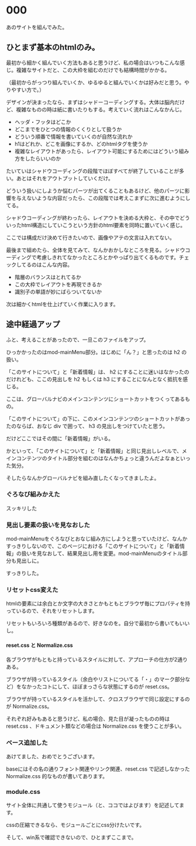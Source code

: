 000
========

あのサイトを組んでみた。

## ひとまず基本のhtmlのみ。

最初から細かく組んでいく方法もあると思うけど、私の場合はいつもこんな感じ。複雑なサイトだと、この大枠を組むのだけでも結構時間がかかる。

（最初からがっつり組んでいくか、ゆるゆると組んでいくかは好みだと思う。やりやすい方で。）

デザインが決まったなら、まずはシャドーコーディングする。大体は脳内だけど、複雑なものの時は紙に書いたりもする。考えていく流れはこんなかんじ。
- ヘッダ・フッタはどこか
- どこまでをひとつの情報のくくりとして扱うか
- どういう順番で情報を書いていくのが自然な流れか
- h1はどれか、どこを画像にするか、どのhtmlタグを使うか
- 複雑なレイアウトがあったら、レイアウト可能にするためにはどういう組み方をしたらいいのか

たいていはシャドウコーディングの段階でほぼすべてが終了していることが多い。あとはそれをアウトプットしていくだけ。

どういう扱いにしようか悩むパーツが出てくることもあるけど、他のパーツに影響を与えないような内容だったら、この段階では考えこまずに次に進むようにしてる。

シャドウコーディングが終わったら、レイアウトを決める大枠と、その中でどういったhtml構造にしていこうという方針のhtml要素を同時に置いていく感じ。

ここでは構成だけ決めて行きたいので、画像やアテの文言は入れてない。

最後まで組めたら、全体を見てみて、なんかおかしなところを見る。シャドウコーディングで考慮しきれてなかったところとかやっぱり出てくるものです。チェックしてるのはこんな内容。
- 階層のバランスはとれてるか
- この大枠でレイアウトを再現できるか
- 識別子の単語が妙にばらついてないか

次は細かくhtmlを仕上げていく作業に入ります。

## 途中経過アップ

ふと、考えることがあったので、一旦このファイルをアップ。

ひっかかったのはmod-mainMenu部分。はじめに「ん？」と思ったのは h2 の扱い。

「このサイトについて」と「新着情報」は、 h2 にすることに迷いはなかったのだけれども、ここの見出しを h2 もしくは h3 にすることになんとなく抵抗を感じる。

ここは、グローバルナビのメインコンテンツにショートカットをつくってあるもの。

「このサイトについて」の下に、このメインコンテンツのショートカットがあったのならば、おなじ div で囲って、 h3 の見出しをつけていたと思う。

だけどここではその間に「新着情報」がいる。

かといって、「このサイトについて」と「新着情報」と同じ見出しレベルで、メインコンテンツのタイトル部分を組むのはなんかちょっと違うんだよなぁといった気分。

そしたらなんかグローバルナビを組み直したくなってきましたよ。

### ぐろなび組みかえた

スッキリした

### 見出し要素の扱いを見なおした

mod-mainMenuをぐろなびとおなじ組み方にしようと思っていたけど、なんかすっきりしないので、このページにおける「このサイトについて」と「新着情報」の扱いを見なおして、結果見出し用を変更。mod-mainMenuのタイトル部分も見出しに。

すっきりした。

### リセットcss変えた

htmlの要素には余白とか文字の大きさとかもともとブラウザ毎にプロパティを持っているので、それをリセットします。

リセットもいろいろ種類があるので、好きなのを。自分で最初から書いてもいいし。

#### reset.css と Normalize.css

各ブラウザがもともと持っているスタイルに対して、アプローチの仕方が2通りある。

ブラウザが持っているスタイル（余白やリストについてる「・」のマーク部分など）をなかったコトにして、ほぼまっさらな状態にするのが reset.css。

ブラウザが持っているスタイルを活かして、クロスブラウザで同じ設定にするのが Normalize.css。

それぞれ好みもあると思うけど、私の場合、見た目が凝ったものの時は reset.css 、ドキュメント類などの場合は Normalize.css を使うことが多い。

### ベース追加した

あけてました、おめでとうございます。

baseにはその名の通りフォント関連やリンク関連、reset.css で記述しなかった Normalize.css 的なものが書いてあります。

### module.css

サイト全体に共通して使うモジュール（と、ココではよびます）を記述してます。

cssの圧縮できるなら、モジュールごとにcss分けたいです。

そして、win系で確認できないので、ひとまずここまで。
